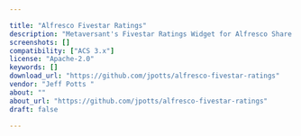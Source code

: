 ```yaml
---

title: "Alfresco Fivestar Ratings"
description: "Metaversant's Fivestar Ratings Widget for Alfresco Share This is an Alfresco Share customization that makes documents in the Alfresco repository rateable using a fivestar ratings widget. It started with the \\\"Someco ratings\\\" example from the Alfresco Developer Guide but adds a fully-integrated ratings widget into the Share UI."
screenshots: []
compatibility: ["ACS 3.x"]
license: "Apache-2.0"
keywords: []
download_url: "https://github.com/jpotts/alfresco-fivestar-ratings"
vendor: "Jeff Potts ‌"
about: ""
about_url: "https://github.com/jpotts/alfresco-fivestar-ratings"
draft: false

---
```

